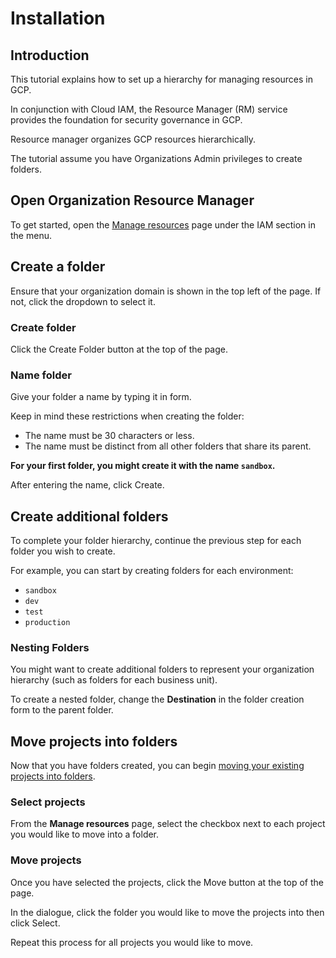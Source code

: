 #  Installation

## Introduction

<walkthrough-tutorial-duration duration="10"></walkthrough-tutorial-duration>

This tutorial explains how to set up a hierarchy for managing resources in GCP.

In conjunction with Cloud IAM, the Resource Manager (RM) service provides the foundation for security governance in GCP.

Resource manager organizes GCP resources hierarchically.

The tutorial assume you have Organizations Admin privileges to create folders.

<!-- TODO: add overview/diagram -->

## Open Organization Resource Manager

To get started, open the [Manage resources](https://console.cloud.google.com/cloud-resource-manager) page under the IAM section in the menu.

<walkthrough-menu-navigation sectionid="IAM_ADMIN_SECTION"></walkthrough-menu-navigation>

## Create a folder

Ensure that your organization domain is shown in the top left of the page.
If not, click the <walkthrough-spotlight-pointer cssSelector="cfc-purview-picker-org">dropdown</walkthrough-spotlight-pointer> to select it.

### Create folder

Click the <walkthrough-spotlight-pointer cssSelector="#create-folder-button">Create Folder</walkthrough-spotlight-pointer> button at the top of the page.

### Name folder

Give your folder a <walkthrough-spotlight-pointer cssSelector="label[for='folderName']">name</walkthrough-spotlight-pointer> by typing it in form.

Keep in mind these restrictions when creating the folder:
- The name must be 30 characters or less.
- The name must be distinct from all other folders that share its parent.

**For your first folder, you might create it with the name `sandbox`.**

After entering the name, click <walkthrough-spotlight-pointer cssSelector="#createFolder">Create</walkthrough-spotlight-pointer>.

## Create additional folders
To complete your folder hierarchy, continue the previous step for each folder you wish to create.

For example, you can start by creating folders for each environment:

- `sandbox`
- `dev`
- `test`
- `production`

### Nesting Folders
You might want to create additional folders to represent your organization hierarchy (such as folders for each business unit).

To create a nested folder, change the **Destination** in the folder creation form to the parent folder.

## Move projects into folders
Now that you have folders created, you can begin [moving your existing projects into folders](https://cloud.google.com/resource-manager/docs/creating-managing-folders#moving_a_project_into_a_folder).

### Select projects
From the **Manage resources** page, select the <walkthrough-spotlight-pointer cssSelector=".mat-pseudo-checkbox:not(.cfctest-table-select-all-checkbox)">checkbox</walkthrough-spotlight-pointer>
next to each project you would like to move into a folder.


### Move projects
Once you have selected the projects, click the <walkthrough-spotlight-pointer cssSelector="#move-button">Move</walkthrough-spotlight-pointer>
button at the top of the page.

In the dialogue, click the folder you would like to move the projects into then click Select.

Repeat this process for all projects you would like to move.

